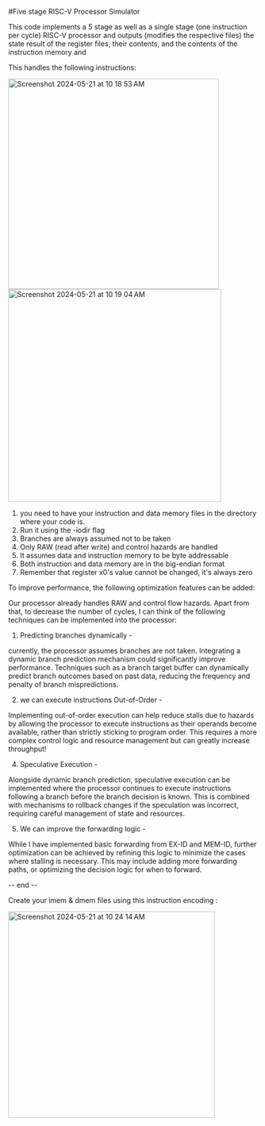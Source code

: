 #Five stage RISC-V Processor Simulator

This code implements a 5 stage as well as a single stage (one instruction per cycle) RISC-V processor and outputs (modifies the respective files) the state result of the register files, their contents, and the contents of the instruction memory and 

This handles the following instructions:

<img width="424" alt="Screenshot 2024-05-21 at 10 18 53 AM" src="https://github.com/aashnakunk/Pipelined_processor_FiveStage/assets/58456702/6c7332f0-ee27-497d-8021-a68b7f52eab9">



<img width="429" alt="Screenshot 2024-05-21 at 10 19 04 AM" src="https://github.com/aashnakunk/Pipelined_processor_FiveStage/assets/58456702/c9c51217-9aaa-4c4b-87f3-2d61acd0e9d1">

1. you need to have your instruction and data memory files in the directory where your code is.
2. Run it using the -iodir flag
3. Branches are always assumed not to be taken
4. Only RAW (read after write) and control hazards are handled
5. It assumes data and instruction memory to be byte addressable
6. Both instruction and data memory are in the big-endian format
7. Remember that register x0's value cannot be changed, it's always zero

To improve performance, the following optimization features can be added:


Our processor already handles RAW and control flow hazards. Apart from that, to decrease the number of cycles, I can think of the following techniques can be implemented into the processor: 

 1.  Predicting branches dynamically - 

currently, the processor assumes branches are not taken. Integrating a dynamic branch prediction mechanism could significantly improve performance. Techniques such as a branch target buffer can dynamically predict branch outcomes based on past data, reducing the frequency and penalty of branch mispredictions.

2. we can execute instructions Out-of-Order - 

Implementing out-of-order execution can help reduce stalls due to hazards by allowing the processor to execute instructions as their operands become available, rather than strictly sticking to program order. 
This requires a more complex control logic and resource management but can greatly increase throughput! 

4. Speculative Execution -

Alongside dynamic branch prediction, speculative execution can be implemented where the processor continues to execute instructions following a branch before the branch decision is known. This is combined with mechanisms to rollback changes if the speculation was incorrect, requiring careful management of state and resources.

 5. We can improve the forwarding logic -

While I have implemented basic forwarding from EX-ID and MEM-ID, further optimization can be achieved by refining this logic to minimize the cases where stalling is necessary. 
This may include adding more forwarding paths, or optimizing the decision logic for when to forward.

-- end -- 


Create your imem & dmem files using this instruction encoding : 

<img width="416" alt="Screenshot 2024-05-21 at 10 24 14 AM" src="https://github.com/aashnakunk/Pipelined_processor_FiveStage/assets/58456702/1ecdf32a-dc12-4cc6-9ccd-8ec58dced62d">



